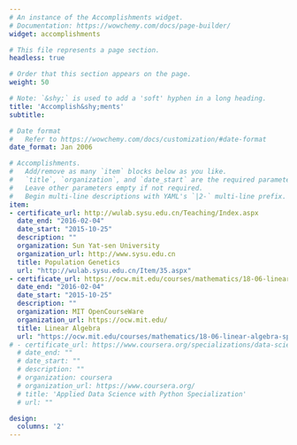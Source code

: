 ```yaml
---
# An instance of the Accomplishments widget.
# Documentation: https://wowchemy.com/docs/page-builder/
widget: accomplishments

# This file represents a page section.
headless: true

# Order that this section appears on the page.
weight: 50

# Note: `&shy;` is used to add a 'soft' hyphen in a long heading.
title: 'Accomplish&shy;ments'
subtitle:

# Date format
#   Refer to https://wowchemy.com/docs/customization/#date-format
date_format: Jan 2006

# Accomplishments.
#   Add/remove as many `item` blocks below as you like.
#   `title`, `organization`, and `date_start` are the required parameters.
#   Leave other parameters empty if not required.
#   Begin multi-line descriptions with YAML's `|2-` multi-line prefix.
item:
- certificate_url: http://wulab.sysu.edu.cn/Teaching/Index.aspx
  date_end: "2016-02-04"
  date_start: "2015-10-25"
  description: ""
  organization: Sun Yat-sen University
  organization_url: http://www.sysu.edu.cn
  title: Population Genetics
  url: "http://wulab.sysu.edu.cn/Item/35.aspx"
- certificate_url: https://ocw.mit.edu/courses/mathematics/18-06-linear-algebra-spring-2010
  date_end: "2016-02-04"
  date_start: "2015-10-25"
  description: ""
  organization: MIT OpenCourseWare
  organization_url: https://ocw.mit.edu/
  title: Linear Algebra
  url: "https://ocw.mit.edu/courses/mathematics/18-06-linear-algebra-spring-2010/"
# - certificate_url: https://www.coursera.org/specializations/data-science-python
  # date_end: ""
  # date_start: ""
  # description: ""
  # organization: coursera
  # organization_url: https://www.coursera.org/
  # title: 'Applied Data Science with Python Specialization'
  # url: ""

design:
  columns: '2' 
---
```

